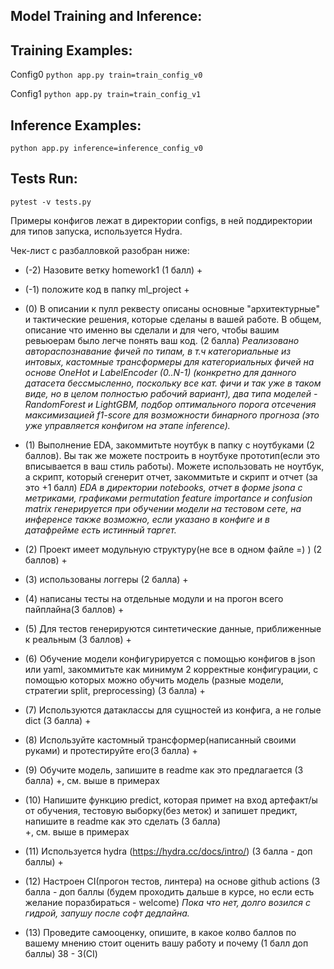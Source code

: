Model Training and Inference:
-----------

Training Examples:
-----------
Config0
`python app.py train=train_config_v0`

Config1
`python app.py train=train_config_v1`

Inference Examples:
-----------
`python app.py inference=inference_config_v0`

Tests Run:
-----------
`pytest -v tests.py`

Примеры конфигов лежат в директории configs, в ней поддиректории для типов запуска, используется Hydra.

Чек-лист с разбалловкой разобран ниже:


- (-2) Назовите ветку homework1 (1 балл)
\+
- (-1) положите код в папку ml_project
\+
- (0) В описании к пулл реквесту описаны основные "архитектурные" и тактические решения, которые сделаны в вашей работе. В общем, описание что именно вы сделали и для чего, чтобы вашим ревьюерам было легче понять ваш код. (2 балла)
*Реализовано автораспознавание фичей по типам, в т.ч категориальные из интовых, кастомные трансформеры для категориальных фичей на основе OneHot и LabelEncoder (0..N-1) (конкретно для данного датасета бессмысленно, поскольку все кат. фичи и так уже в таком виде, но в целом полностью рабочий вариант), два типа моделей - RandomForest и LightGBM, подбор оптимального порога отсечения максимизацией f1-score для возможности бинарного прогноза (это уже управляется конфигом на этапe inference).*

- (1) Выполнение EDA, закоммитьте ноутбук в папку с ноутбуками (2 баллов). Вы так же можете построить в ноутбуке прототип(если это вписывается в ваш стиль работы). Можете использовать не ноутбук, а скрипт, который сгенерит отчет, закоммитьте и скрипт и отчет (за это +1 балл)
*EDA в директории notebooks, отчет в форме jsonа с метриками, графиками permutation feature importance и confusion matrix генерируется при обучении модели на тестовом сете, на инференсе также возможно, если указано в конфиге и в датафрейме есть истинный таргет.*

- (2) Проект имеет модульную структуру(не все в одном файле =) ) (2 баллов)
\+

- (3) использованы логгеры (2 балла)
\+

- (4) написаны тесты на отдельные модули и на прогон всего пайплайна(3 баллов)
\+

- (5) Для тестов генерируются синтетические данные, приближенные к реальным (3 баллов)
\+

- (6) Обучение модели конфигурируется с помощью конфигов в json или yaml, закоммитьте как минимум 2 корректные конфигурации, с помощью которых можно обучить модель (разные модели, стратегии split, preprocessing) (3 балла)
\+

- (7) Используются датаклассы для сущностей из конфига, а не голые dict (3 балла) 
\+

- (8) Используйте кастомный трансформер(написанный своими руками) и протестируйте его(3 балла)
\+
- (9) Обучите модель, запишите в readme как это предлагается (3 балла)
\+, см. выше  в примерах

- (10) Напишите функцию predict, которая примет на вход артефакт/ы от обучения, тестовую выборку(без меток) и запишет предикт, напишите в readme как это сделать (3 балла)  
\+, см. выше  в примерах

- (11) Используется hydra  (https://hydra.cc/docs/intro/) (3 балла - доп баллы)
\+

- (12) Настроен CI(прогон тестов, линтера) на основе github actions (3 балла - доп баллы (будем проходить дальше в курсе, но если есть желание поразбираться - welcome)
*Пока что нет, долго возился с гидрой, запушу после софт дедлайна.*

- (13) Проведите самооценку, опишите, в какое колво баллов по вашему мнению стоит оценить вашу работу и почему (1 балл доп баллы) 
38 - 3(CI)
